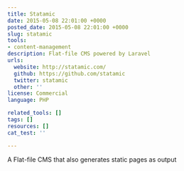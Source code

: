```yaml
---
title: Statamic
date: 2015-05-08 22:01:00 +0000
posted_date: 2015-05-08 22:01:00 +0000
slug: statamic
tools:
- content-management
description: Flat-file CMS powered by Laravel
urls:
  website: http://statamic.com/
  github: https://github.com/statamic
  twitter: statamic
  other: ''
license: Commercial
language: PHP

related_tools: []
tags: []
resources: []
cat_test: ''

---
```

A Flat-file CMS that also generates static pages as output
